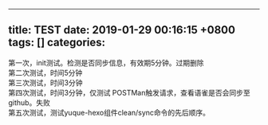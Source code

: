 
---
title: TEST
date: 2019-01-29 00:16:15 +0800
tags: []
categories: 
---
第一次，init测试。检测是否同步信息，有效期5分钟。过期删除<br />第二次测试，时间5分钟<br />第三次测试，时间3分钟<br />第四次测试，时间3分钟，仅测试 POSTMan触发请求，查看语雀是否会同步至github。失败<br />第五次测试，测试yuque-hexo组件clean/sync命令的先后顺序。

